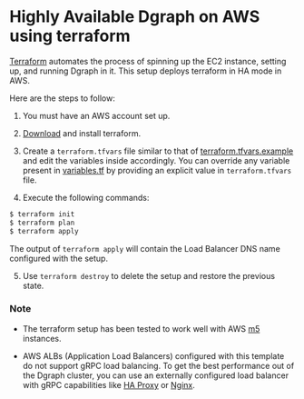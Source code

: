 # Highly Available Dgraph on AWS using terraform

[Terraform](https://terraform.io/) automates the process of spinning up the EC2 instance, setting up, and running Dgraph in it.
This setup deploys terraform in HA mode in AWS.

Here are the steps to follow:

1. You must have an AWS account set up.

2. [Download](https://terraform.io/downloads.html) and install terraform.

3. Create a `terraform.tfvars` file similar to that of [terraform.tfvars.example](./terraform.tfvars.example) and edit the variables inside accordingly.
You can override any variable present in [variables.tf](./variables.tf) by providing an explicit value in `terraform.tfvars` file.

4. Execute the following commands:

```sh
$ terraform init
$ terraform plan
$ terraform apply
```

The output of `terraform apply` will contain the Load Balancer DNS name configured with the setup.

5. Use `terraform destroy` to delete the setup and restore the previous state.

### Note

* The terraform setup has been tested to work well with AWS [m5](https://aws.amazon.com/ec2/instance-types/m5/) instances.

* AWS ALBs (Application Load Balancers) configured with this template do not support gRPC load balancing. To get the best performance out of the Dgraph cluster, you can use an externally configured load balancer with gRPC capabilities like [HA Proxy](https://www.haproxy.com/blog/haproxy-1-9-2-adds-grpc-support/) or [Nginx](https://www.nginx.com/blog/nginx-1-13-10-grpc/).
